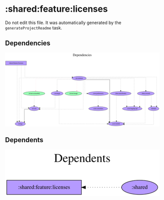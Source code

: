 # :shared:feature:licenses

Do not edit this file.
It was automatically generated by the `generateProjectReadme` task.

## Dependencies
![](assets/module_dependency_graph.svg)

## Dependents
![](assets/module_dependent_graph.svg)